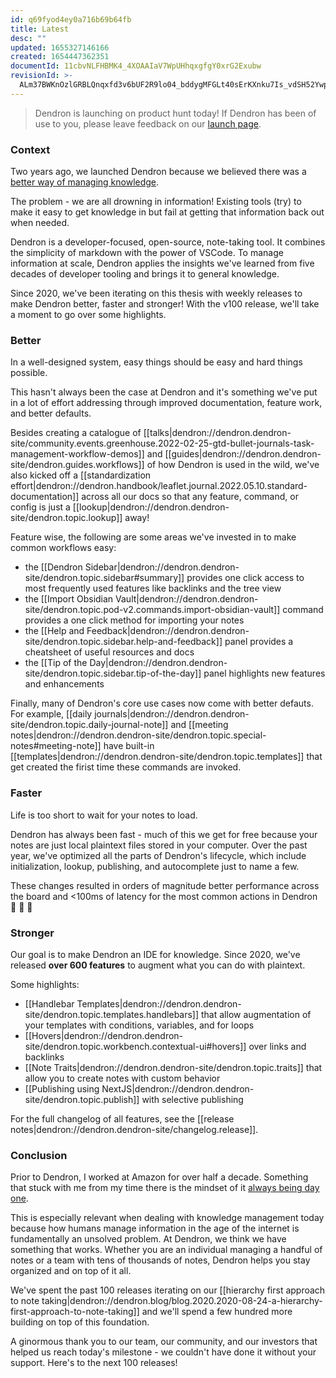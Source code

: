 ```yaml
---
id: q69fyod4ey0a716b69b64fb
title: Latest
desc: ""
updated: 1655327146166
created: 1654447362351
documentId: 11cbvNLFHBMK4_4XOAAIaV7WpUHhqxgfgY0xrG2Exubw
revisionId: >-
  ALm37BWKnOzlGRBLQnqxfd3v6bUF2R9lo04_bddygMFGLt40sErKXnku7Is_vdSH52YwpLM7eHoJWPjLP6xLuA
---
```


> Dendron is launching on product hunt today! If Dendron has been of use to you, please leave feedback on our [launch page](TODO).

### Context

Two years ago, we launched Dendron because we believed there was a [better way of managing knowledge](https://www.kevinslin.com/notes/e1455752-b052-4212-ac6e-cc054659f2bb.html).

The problem - we are all drowning in information! Existing tools (try) to make it easy to get knowledge in but fail at getting that information back out when needed.

Dendron is a developer-focused, open-source, note-taking tool. It combines the simplicity of markdown with the power of VSCode. To manage information at scale, Dendron applies the insights we've learned from five decades of developer tooling and brings it to general knowledge.

Since 2020, we've been iterating on this thesis with weekly releases to make Dendron better, faster and stronger! With the v100 release, we'll take a moment to go over some highlights.

### Better

In a well-designed system, easy things should be easy and hard things possible.

This hasn't always been the case at Dendron and it's something we've put in a lot of effort addressing through improved documentation, feature work, and better defaults.

Besides creating a catalogue of [[talks|dendron://dendron.dendron-site/community.events.greenhouse.2022-02-25-gtd-bullet-journals-task-management-workflow-demos]] and [[guides|dendron://dendron.dendron-site/dendron.guides.workflows]] of how Dendron is used in the wild, we've also kicked off a [[standardization effort|dendron://dendron.handbook/leaflet.journal.2022.05.10.standard-documentation]] across all our docs so that any feature, command, or config is just a [[lookup|dendron://dendron.dendron-site/dendron.topic.lookup]] away!

Feature wise, the following are some areas we've invested in to make common workflows easy:

- the [[Dendron Sidebar|dendron://dendron.dendron-site/dendron.topic.sidebar#summary]] provides one click access to most frequently used features like backlinks and the tree view
- the [[Import Obsidian Vault|dendron://dendron.dendron-site/dendron.topic.pod-v2.commands.import-obsidian-vault]] command provides a one click method for importing your notes
- the [[Help and Feedback|dendron://dendron.dendron-site/dendron.topic.sidebar.help-and-feedback]] panel provides a cheatsheet of useful resources and docs
- the [[Tip of the Day|dendron://dendron.dendron-site/dendron.topic.sidebar.tip-of-the-day]] panel highlights new features and enhancements

Finally, many of Dendron's core use cases now come with better defauts. For example, [[daily journals|dendron://dendron.dendron-site/dendron.topic.daily-journal-note]] and [[meeting notes|dendron://dendron.dendron-site/dendron.topic.special-notes#meeting-note]] have built-in [[templates|dendron://dendron.dendron-site/dendron.topic.templates]] that get created the firist time these commands are invoked.

### Faster

Life is too short to wait for your notes to load.

Dendron has always been fast - much of this we get for free because your notes are just local plaintext files stored in your computer.
Over the past year, we've optimized all the parts of Dendron's lifecycle, which include initialization, lookup, publishing, and autocomplete just to name a few.

These changes resulted in orders of magnitude better performance across the board and <100ms of latency for the most common actions in Dendron 🚀 🚀 🚀

### Stronger

Our goal is to make Dendron an IDE for knowledge.
Since 2020, we've released **over 600 features** to augment what you can do with plaintext.

Some highlights:

- [[Handlebar Templates|dendron://dendron.dendron-site/dendron.topic.templates.handlebars]] that allow augmentation of your templates with conditions, variables, and for loops
- [[Hovers|dendron://dendron.dendron-site/dendron.topic.workbench.contextual-ui#hovers]] over links and backlinks
- [[Note Traits|dendron://dendron.dendron-site/dendron.topic.traits]] that allow you to create notes with custom behavior
- [[Publishing using NextJS|dendron://dendron.dendron-site/dendron.topic.publish]] with selective publishing

For the full changelog of all features, see the [[release notes|dendron://dendron.dendron-site/changelog.release]].

### Conclusion

Prior to Dendron, I worked at Amazon for over half a decade.
Something that stuck with me from my time there is the mindset of it [always being day one](https://aws.amazon.com/executive-insights/content/how-amazon-defines-and-operationalizes-a-day-1-culture/).

This is especially relevant when dealing with knowledge management today because how humans manage information in the age of the internet is fundamentally an unsolved problem.
At Dendron, we think we have something that works.
Whether you are an individual managing a handful of notes or a team with tens of thousands of notes, Dendron helps you stay organized and on top of it all.

We've spent the past 100 releases iterating on our [[hierarchy first approach to note taking|dendron://dendron.blog/blog.2020.2020-08-24-a-hierarchy-first-approach-to-note-taking]] and we'll spend a few hundred more building on top of this foundation.

A ginormous thank you to our team, our community, and our investors that helped us reach today's milestone - we couldn't have done it without your support.
Here's to the next 100 releases!

